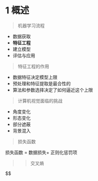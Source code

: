 # 1 概述
>机器学习流程
- 数据获取
- **特征工程**
- 建立模型
- 评估与应用


>特征工程的作用
- 数据特征决定模型上限
- 预处理和特征提取是最合性的
- 算法和参数选择决定了如何逼近这个上限

>计算机视觉面临的挑战
- 角度变化
- 形态变化
- 部分遮蔽
- 背景混入

>损失函数

损失函数 = 数据损失+ 正则化惩罚项

>> 交叉熵



$$

